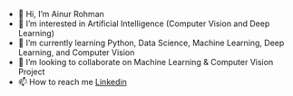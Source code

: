 - 👋 Hi, I’m Ainur Rohman
- 👀 I’m interested in Artificial Intelligence (Computer Vision and Deep Learning)
- 🌱 I’m currently learning Python, Data Science, Machine Learning, Deep Learning, and Computer Vision
- 💞️ I’m looking to collaborate on Machine Learning & Computer Vision Project
- 📫 How to reach me [Linkedin](https://www.linkedin.com/in/ainur-rohman-6410a9209/)

<!---
ainurrohman01/ainurrohman01 is a ✨ special ✨ repository because its `README.md` (this file) appears on your GitHub profile.
You can click the Preview link to take a look at your changes.
--->
